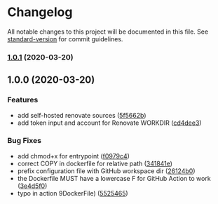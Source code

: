 # Changelog

All notable changes to this project will be documented in this file. See [standard-version](https://github.com/conventional-changelog/standard-version) for commit guidelines.

### [1.0.1](https://github.com/vidavidorra/github-action-renovate/compare/v1.0.0...v1.0.1) (2020-03-20)

## 1.0.0 (2020-03-20)

### Features

- add self-hosted renovate sources ([5f5662b](https://github.com/vidavidorra/github-action-renovate/commit/5f5662bb8600d82e9e23ac911d56ec943ab3c0ff))
- add token input and account for Renovate WORKDIR ([cd4dee3](https://github.com/vidavidorra/github-action-renovate/commit/cd4dee329720030349b278460f2f6ff8ddaca4c4))

### Bug Fixes

- add chmod+x for entrypoint ([f0979c4](https://github.com/vidavidorra/github-action-renovate/commit/f0979c49826eb1885a487e12c30cea1650e7266b))
- correct COPY in dockerfile for relative path ([341841e](https://github.com/vidavidorra/github-action-renovate/commit/341841ebc60c5c2a221ed49db2f91326bcd0cdd8))
- prefix configuration file with GitHub workspace dir ([26124b0](https://github.com/vidavidorra/github-action-renovate/commit/26124b07e464ef56a31f3e77425052bb67ac8a20))
- the Dockerfile MUST have a lowercase F for GitHub Action to work ([3e4d5f0](https://github.com/vidavidorra/github-action-renovate/commit/3e4d5f0dd6da60c4277b72bb0a26dd4dd2707dd7))
- typo in action 9DockerFile) ([5525465](https://github.com/vidavidorra/github-action-renovate/commit/5525465215bf73411f8a5b436105a1fc8175e031))
